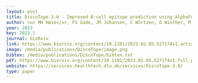 ```yaml
--- 
layout: post
title: DiscoTope-3.0 - Improved B-cell epitope prediction using AlphaFold2 modeling and inverse folding latent representations
author: <u> MH Høie</u>, FS Gade, JM Johansen, C Würtzen, O Winther, M Nielsen, P Marcatili
year: 2023
key: 2023.1
journal: bioRxiv
link: https://www.biorxiv.org/content/10.1101/2023.02.05.527174v1.article-metrics
image: /media/publications/DiscoTope/image.png
bibtex: /media/publications/DiscoTope/bibtex.txt
pdf: https://www.biorxiv.org/content/10.1101/2023.02.05.527174v1.full.pdf
website: https://services.healthtech.dtu.dk/services/DiscoTope-3.0/
type: paper
---
```

